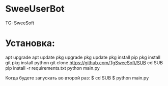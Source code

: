 # SweeUserBot

TG: SweeSoft

# Установка:

apt upgrade 
apt update
pkg upgrade
pkg update
pkg install pip
pkg install git
pkg install python
git clone https://github.com/TgSweeSoft/SUB
cd SUB
pip install -r requirements.txt
python main.py

Когда будете запускать во второй раз:
$ cd SUB
$ python main.py
